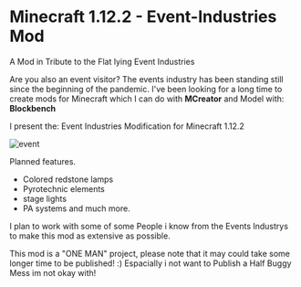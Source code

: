 # Minecraft 1.12.2 - Event-Industries Mod
A Mod in Tribute to the Flat lying Event Industries

Are you also an event visitor?
The events industry has been standing still since the beginning of the pandemic. I've been looking for a long time to create mods for Minecraft which I can do with **MCreator** and Model with: **Blockbench**

I present the: Event Industries Modification for Minecraft 1.12.2

![event](https://ibb.co/qYgLN00)

Planned features.
- Colored redstone lamps
- Pyrotechnic elements
- stage lights
- PA systems
and much more.

I plan to work with some of some People i know from the Events Industrys to make this mod as extensive as possible.

This mod is a "ONE MAN" project, please note that it may could take some longer time to be published! :)
Espacially i not want to Publish a Half Buggy Mess im not okay with!
